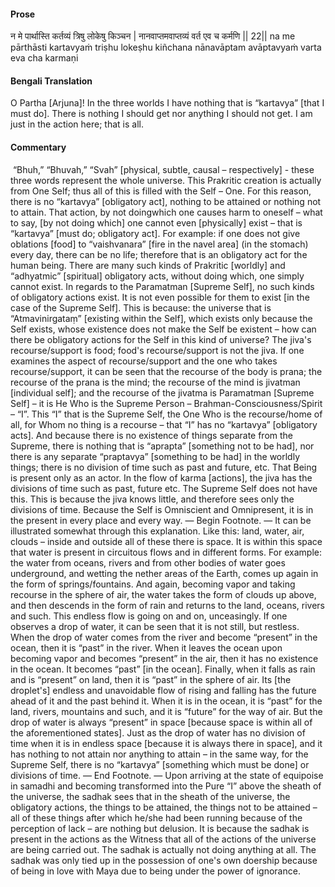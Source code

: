 #### Prose 

न मे पार्थास्ति कर्तव्यं त्रिषु लोकेषु किञ्चन |
नानवाप्तमवाप्तव्यं वर्त एव च कर्मणि || 22||
na me pārthāsti kartavyaṁ triṣhu lokeṣhu kiñchana
nānavāptam avāptavyaṁ varta eva cha karmaṇi

 #### Bengali Translation 

O Partha [Arjuna]! In the three worlds I have nothing that is “kartavya” [that I must do]. There is nothing I should get nor anything I should not get. I am just in the action here; that is all.

 #### Commentary 

 “Bhuh,” “Bhuvah,” “Svah” [physical, subtle, causal – respectively] - these three words represent the whole universe. This Prakritic creation is actually from One Self; thus all of this is filled with the Self – One. For this reason, there is no “kartavya” [obligatory act], nothing to be attained or nothing not to attain. That action, by not doingwhich one causes harm to oneself – what to say, [by not doing which] one cannot even [physically] exist – that is “kartavya” [must do; obligatory act]. For example: if one does not give oblations [food] to “vaishvanara” [fire in the navel area] (in the stomach) every day, there can be no life; therefore that is an obligatory act for the human being. There are many such kinds of Prakritic [worldly] and “adhyatmic” [spiritual] obligatory acts, without doing which, one simply cannot exist. In regards to the Paramatman [Supreme Self], no such kinds of obligatory actions exist. It is not even possible for them to exist [in the case of the Supreme Self]. This is because: the universe that is “Atmavinirgataṃ” [existing within the Self], which exists only because the Self exists, whose existence does not make the Self be existent – how can there be obligatory actions for the Self in this kind of universe? The jiva's recourse/support is food; food's recourse/support is not the jiva. If one examines the aspect of recourse/support and the one who takes recourse/support, it can be seen that the recourse of the body is prana; the recourse of the prana is the mind; the recourse of the mind is jivatman [individual self]; and the recourse of the jivatma is Paramatman [Supreme Self] – it is He Who is the Supreme Person – Brahman-Consciousness/Spirit – “I”. This “I” that is the Supreme Self, the One Who is the recourse/home of all, for Whom no thing is a recourse – that “I” has no “kartavya” [obligatory acts]. And because there is no existence of things separate from the Supreme, there is nothing that is “aprapta” [something not to be had], nor there is any separate “praptavya” [something to be had] in the worldly things; there is no division of time such as past and future, etc. That Being is present only as an actor. In the flow of karma [actions], the jiva has the divisions of time such as past, future etc. The Supreme Self does not have this. This is because the jiva knows little, and therefore sees only the divisions of time. Because the Self is Omniscient and Omnipresent, it is in the present in every place and every way. — Begin Footnote. — It can be illustrated somewhat through this explanation. Like this: land, water, air, clouds – inside and outside all of these there is space. It is within this space that water is present in circuitous flows and in different forms. For example: the water from oceans, rivers and from other bodies of water goes underground, and wetting the nether areas of the Earth, comes up again in the form of springs/fountains. And again, becoming vapor and taking recourse in the sphere of air, the water takes the form of clouds up above, and then descends in the form of rain and returns to the land, oceans, rivers and such. This endless flow is going on and on, unceasingly. If one observes a drop of water, it can be seen that it is not still, but restless. When the drop of water comes from the river and become “present” in the ocean, then it is “past” in the river. When it leaves the ocean upon becoming vapor and becomes “present” in the air, then it has no existence in the ocean. It becomes “past” [in the ocean]. Finally, when it falls as rain and is “present” on land, then it is “past” in the sphere of air. Its [the droplet's] endless and unavoidable flow of rising and falling has the future ahead of it and the past behind it. When it is in the ocean, it is “past” for the land, rivers, mountains and such, and it is “future” for the way of air. But the drop of water is always “present” in space [because space is within all of the aforementioned states]. Just as the drop of water has no division of time when it is in endless space [because it is always there in space], and it has nothing to not attain nor anything to attain – in the same way, for the Supreme Self, there is no “kartavya” [something which must be done] or divisions of time. — End Footnote. — Upon arriving at the state of equipoise in samadhi and becoming transformed into the Pure “I” above the sheath of the universe, the sadhak sees that in the sheath of the universe, the obligatory actions, the things to be attained, the things not to be attained – all of these things after which he/she had been running because of the perception of lack – are nothing but delusion. It is because the sadhak is present in the actions as the Witness that all of the actions of the universe are being carried out. The sadhak is actually not doing anything at all. The sadhak was only tied up in the possession of one's own doership because of being in love with Maya due to being under the power of ignorance.